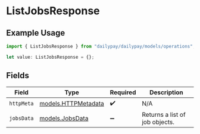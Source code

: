 # ListJobsResponse

## Example Usage

```typescript
import { ListJobsResponse } from "dailypay/dailypay/models/operations";

let value: ListJobsResponse = {};
```

## Fields

| Field                                               | Type                                                | Required                                            | Description                                         |
| --------------------------------------------------- | --------------------------------------------------- | --------------------------------------------------- | --------------------------------------------------- |
| `httpMeta`                                          | [models.HTTPMetadata](../../models/httpmetadata.md) | :heavy_check_mark:                                  | N/A                                                 |
| `jobsData`                                          | [models.JobsData](../../models/jobsdata.md)         | :heavy_minus_sign:                                  | Returns a list of job objects.                      |